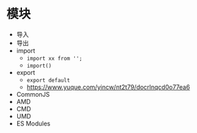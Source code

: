 # 模块

- 导入
- 导出
- import
  - `import xx from '';`
  - `import()`
- export
  - `export default`
  - https://www.yuque.com/yincw/nt2t79/docrlnqcd0o77ea6
- CommonJS
- AMD
- CMD
- UMD
- ES Modules